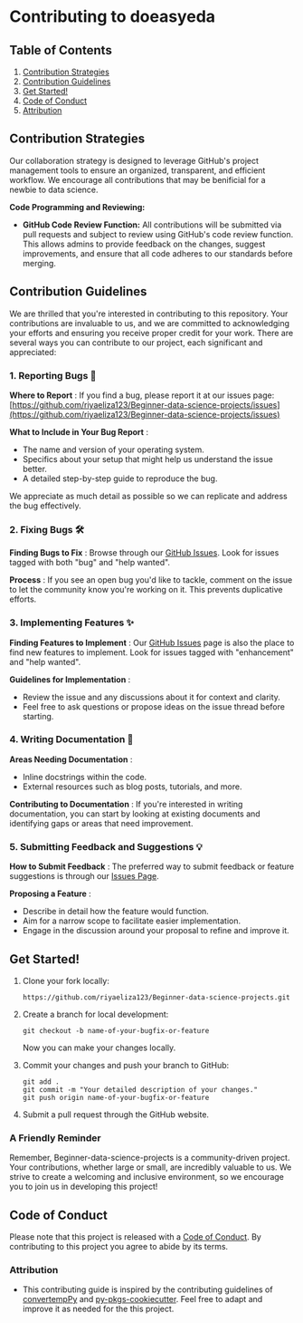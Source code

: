 # Contributing to doeasyeda

## Table of Contents

1. [Contribution Strategies](#Contribution-Strategies)
2. [Contribution Guidelines](#Contribution-Guidelines)
3. [Get Started!](#Get-Started!)
4. [Code of Conduct](#Code-of-Conduct-)
5. [Attribution](#Attribution)

## Contribution Strategies

Our collaboration strategy is designed to leverage GitHub's project management tools to ensure an organized, transparent, and efficient workflow. We encourage all contributions that may be benificial for a newbie to data science.

**Code Programming and Reviewing:**

* **GitHub Code Review Function:** All contributions will be submitted via pull requests and subject to review using GitHub's code review function. This allows admins to provide feedback on the changes, suggest improvements, and ensure that all code adheres to our standards before merging.

## Contribution Guidelines

We are thrilled that you're interested in contributing to this repository. Your contributions are invaluable to us, and we are committed to acknowledging your efforts and ensuring you receive proper credit for your work. There are several ways you can contribute to our project, each significant and appreciated:

### 1. Reporting Bugs 🐛

 **Where to Report** : If you find a bug, please report it at our issues page: [https://github.com/riyaeliza123/Beginner-data-science-projects/issues](https://github.com/riyaeliza123/Beginner-data-science-projects/issues)

 **What to Include in Your Bug Report** :

* The name and version of your operating system.
* Specifics about your setup that might help us understand the issue better.
* A detailed step-by-step guide to reproduce the bug.

We appreciate as much detail as possible so we can replicate and address the bug effectively.

### 2. Fixing Bugs 🛠️

 **Finding Bugs to Fix** : Browse through our [GitHub Issues](https://github.com/riyaeliza123/Beginner-data-science-projects/issues). Look for issues tagged with both "bug" and "help wanted".

 **Process** : If you see an open bug you'd like to tackle, comment on the issue to let the community know you're working on it. This prevents duplicative efforts.

### 3. Implementing Features ✨

 **Finding Features to Implement** : Our [GitHub Issues](https://github.com/riyaeliza123/Beginner-data-science-projects/issues) page is also the place to find new features to implement. Look for issues tagged with "enhancement" and "help wanted".

 **Guidelines for Implementation** :

* Review the issue and any discussions about it for context and clarity.
* Feel free to ask questions or propose ideas on the issue thread before starting.

### 4. Writing Documentation 📝

 **Areas Needing Documentation** :

* Inline docstrings within the code.
* External resources such as blog posts, tutorials, and more.

 **Contributing to Documentation** : If you're interested in writing documentation, you can start by looking at existing documents and identifying gaps or areas that need improvement.

### 5. Submitting Feedback and Suggestions 💡

 **How to Submit Feedback** : The preferred way to submit feedback or feature suggestions is through our [Issues Page](https://github.com/riyaeliza123/Beginner-data-science-projects/issues).

 **Proposing a Feature** :

* Describe in detail how the feature would function.
* Aim for a narrow scope to facilitate easier implementation.
* Engage in the discussion around your proposal to refine and improve it.

## Get Started!

1. Clone your fork locally:

   ```
   https://github.com/riyaeliza123/Beginner-data-science-projects.git
   ```
2. Create a branch for local development:

   ```
   git checkout -b name-of-your-bugfix-or-feature
   ```

   Now you can make your changes locally.
3. Commit your changes and push your branch to GitHub:

   ```
   git add .
   git commit -m "Your detailed description of your changes."
   git push origin name-of-your-bugfix-or-feature
   ```
4. Submit a pull request through the GitHub website.

### A Friendly Reminder

Remember, Beginner-data-science-projects is a community-driven project. Your contributions, whether large or small, are incredibly valuable to us. We strive to create a welcoming and inclusive environment, so we encourage you to join us in developing this project!

## Code of Conduct

Please note that this project is released with a [Code of Conduct](https://github.com/riyaeliza123/Beginner-data-science-projects/blob/main/CONDUCT.md). By contributing to this project you agree to abide by its terms.

### Attribution

- This contributing guide is inspired by the contributing guidelines of [convertempPy](https://github.com/ttimbers/convertempPy/blob/master/CONTRIBUTING.md) and [py-pkgs-cookiecutter](https://github.com/py-pkgs/py-pkgs-cookiecutter/blob/main/CONTRIBUTING.md). Feel free to adapt and improve it as needed for the this project.

